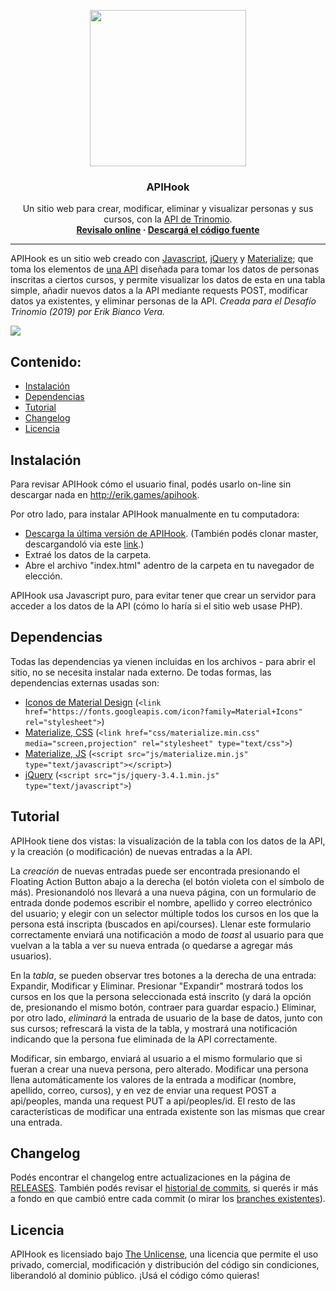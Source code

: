 <p align="center">
  <a href="http://materializecss.com/">
    <img src="https://raw.githubusercontent.com/despediteerik/Trinomio-API/master/img/logo-p.png?token=AIVICLVC2VG6XR2SP3NULWS6AKBLW" width="250">
  </a>
</p>

<h3 align="center">APIHook</h3>

<p align="center">
  Un sitio web para crear, modificar, eliminar y visualizar personas y sus cursos, con la <a href="http://evera.challenge.trinom.io/api/documentation">API de Trinomio</a>.
  <br>
  <strong><a href="http://erik.games/apihook">Revisalo online</a> · <a href="https://github.com/despediteerik/Trinomio-API/releases">Descargá el código fuente</a></strong>
  <br>

***

APIHook es un sitio web creado con [Javascript](https://developer.mozilla.org/es/docs/Web/JavaScript), [jQuery](https://jquery.com/) y [Materialize](https://materializecss.com/); que toma los elementos de [una API](http://evera.challenge.trinom.io/api/documentation) diseñada para tomar los datos de personas inscritas a ciertos cursos, y permite visualizar los datos de esta en una tabla simple, añadir nuevos datos a la API mediante requests POST, modificar datos ya existentes, y eliminar personas de la API. *Creada para el Desafío Trinomio (2019) por Erik Bianco Vera.*

![](https://raw.githubusercontent.com/despediteerik/Trinomio-API/documentacion/img/snapshot.png?token=AIVICLU53OIRMDSHTOEMZDC6AKDXM)

## Contenido:
- [Instalación](#instalación)
- [Dependencias](#dependencias)
- [Tutorial](#tutorial)
- [Changelog](#changelog)
- [Licencia](#licencia)

## Instalación
Para revisar APIHook cómo el usuario final, podés usarlo on-line sin descargar nada en http://erik.games/apihook.

Por otro lado, para instalar APIHook manualmente en tu computadora:
- [Descarga la última versión de APIHook](https://github.com/despediteerik/Trinomio-API/releases/latest). (También podés clonar master, descargandoló via este [link](https://github.com/despediteerik/Trinomio-API/archive/master.zip).)
- Extraé los datos de la carpeta.
- Abre el archivo "index.html" adentro de la carpeta en tu navegador de elección.

APIHook usa Javascript puro, para evitar tener que crear un servidor para acceder a los datos de la API (cómo lo haría si el sitio web usase PHP).

## Dependencias
Todas las dependencias ya vienen incluidas en los archivos - para abrir el sitio, no se necesita instalar nada externo. De todas formas, las dependencias externas usadas son:

- [Iconos de Material Design](https://google.github.io/material-design-icons/#icon-font-for-the-web) (`<link href="https://fonts.googleapis.com/icon?family=Material+Icons" rel="stylesheet">`)
- [Materialize, CSS](https://materializecss.com/) (`<link href="css/materialize.min.css" media="screen,projection" rel="stylesheet" type="text/css">`)
- [Materialize, JS](https://materializecss.com/) (`<script src="js/materialize.min.js" type="text/javascript"></script>`)
- [jQuery](https://jquery.com/) (`<script src="js/jquery-3.4.1.min.js" type="text/javascript">`)

## Tutorial
APIHook tiene dos vistas: la visualización de la tabla con los datos de la API, y la creación (o modificación) de nuevas entradas a la API.

La *creación* de nuevas entradas puede ser encontrada presionando el Floating Action Button abajo a la derecha (el botón violeta con el símbolo de más). Presionandoló nos llevará a una nueva página, con un formulario de entrada donde podemos escribir el nombre, apellido y correo electrónico del usuario; y elegir con un selector múltiple todos los cursos en los que la persona está inscripta (buscados en api/courses). Llenar este formulario correctamente enviará una notificación a modo de *toast* al usuario para que vuelvan a la tabla a ver su nueva entrada (o quedarse a agregar más usuarios).

En la *tabla*, se pueden observar tres botones a la derecha de una entrada: Expandir, Modificar y Eliminar. Presionar "Expandir" mostrará todos los cursos en los que la persona seleccionada está inscrito (y dará la opción de, presionando el mismo botón, contraer para guardar espacio.) Eliminar, por otro lado, *eliminará* la entrada de usuario de la base de datos, junto con sus cursos; refrescará la vista de la tabla, y mostrará una notificación indicando que la persona fue eliminada de la API correctamente.

Modificar, sin embargo, enviará al usuario a el mismo formulario que si fueran a crear una nueva persona, pero alterado. Modificar una persona llena automáticamente los valores de la entrada a modificar (nombre, apellido, correo, cursos), y en vez de enviar una request POST a api/peoples, manda una request PUT a api/peoples/id. El resto de las características de modificar una entrada existente son las mismas que crear una entrada.

## Changelog
Podés encontrar el changelog entre actualizaciones en la página de [RELEASES](https://github.com/despediteerik/Trinomio-API/releases). También podés revisar el [historial de commits](https://github.com/despediteerik/Trinomio-API/commits/master), si querés ir más a fondo en que cambió entre cada commit (o mirar los [branches existentes](https://github.com/despediteerik/Trinomio-API/branches)).

## Licencia
APIHook es licensiado bajo [The Unlicense](https://github.com/despediteerik/Trinomio-API/blob/master/LICENSE), una licencia que permite el uso privado, comercial, modificación y distribución del código sin condiciones, liberandoló al dominio público. ¡Usá el código cómo quieras!

